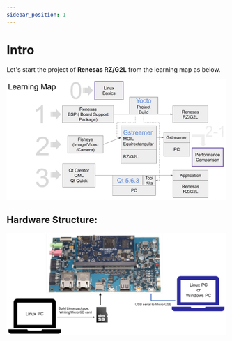 ```yaml
---
sidebar_position: 1
---
```


# Intro

Let's start the project of **Renesas RZ/G2L** from the learning map as below.

![](./img/learningMap.png)

## Hardware Structure:
![](./img/hardware.png)
